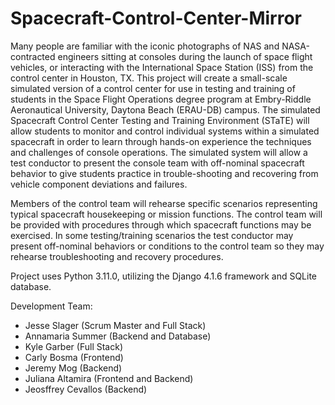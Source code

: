 # Spacecraft-Control-Center-Mirror
 
Many people are familiar with the iconic photographs of NAS and NASA-contracted engineers sitting at consoles during the launch of space flight vehicles, or interacting with the International Space Station (ISS) from the control center in Houston, TX. This project will create a small-scale simulated version of a control center for use in testing and training of students in the Space Flight Operations degree program at Embry-Riddle Aeronautical University, Daytona Beach (ERAU-DB) campus. The simulated Spacecraft Control Center Testing and Training Environment (STaTE) will allow students to monitor and control individual systems within a simulated spacecraft in order to learn through hands-on experience the techniques and challenges of console operations. The simulated system will allow a test conductor to present the console team with off-nominal spacecraft behavior to give students practice in trouble-shooting and recovering from vehicle component deviations and failures. 

Members of the control team will rehearse specific scenarios representing typical spacecraft housekeeping or mission functions. The control team will be provided with procedures through which spacecraft functions may be exercised. In some testing/training scenarios the test conductor may present off-nominal behaviors or conditions to the control team so they may rehearse troubleshooting and recovery procedures. 

Project uses Python 3.11.0, utilizing the Django 4.1.6 framework and SQLite database.

Development Team:
- Jesse Slager (Scrum Master and Full Stack)
- Annamaria Summer (Backend and Database)
- Kyle Garber (Full Stack)
- Carly Bosma (Frontend)
- Jeremy Mog (Backend)
- Juliana Altamira (Frontend and Backend)
- Jeosffrey Cevallos (Backend)
